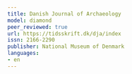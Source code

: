 ```yaml
---
title: Danish Journal of Archaeology
model: diamond
peer_reviewed: true
url: https://tidsskrift.dk/dja/index
issn: 2166-2290
publisher: National Museum of Denmark
languages:
- en
---
```

